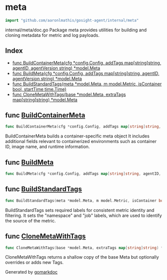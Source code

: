 <!-- Code generated by gomarkdoc. DO NOT EDIT -->

# meta

```go
import "github.com/aaronlmathis/gosight-agent/internal/meta"
```

internal/meta/doc.go Package meta provides utilities for building and cloning metadata for metric and log payloads.

## Index

- [func BuildContainerMeta\(cfg \*config.Config, addTags map\[string\]string, agentID, agentVersion string\) \*model.Meta](<#BuildContainerMeta>)
- [func BuildMeta\(cfg \*config.Config, addTags map\[string\]string, agentID, agentVersion string\) \*model.Meta](<#BuildMeta>)
- [func BuildStandardTags\(meta \*model.Meta, m model.Metric, isContainer bool, startTime time.Time\)](<#BuildStandardTags>)
- [func CloneMetaWithTags\(base \*model.Meta, extraTags map\[string\]string\) \*model.Meta](<#CloneMetaWithTags>)


<a name="BuildContainerMeta"></a>
## func [BuildContainerMeta](<https://github.com/aaronlmathis/gosight-agent/blob/main/internal/meta/meta.go#L102>)

```go
func BuildContainerMeta(cfg *config.Config, addTags map[string]string, agentID, agentVersion string) *model.Meta
```

BuildContainerMeta builds a container\-specific meta object It includes additional fields relevant to containerized environments such as container ID, image name, and runtime information.

<a name="BuildMeta"></a>
## func [BuildMeta](<https://github.com/aaronlmathis/gosight-agent/blob/main/internal/meta/meta.go#L41>)

```go
func BuildMeta(cfg *config.Config, addTags map[string]string, agentID, agentVersion string) *model.Meta
```



<a name="BuildStandardTags"></a>
## func [BuildStandardTags](<https://github.com/aaronlmathis/gosight-agent/blob/main/internal/meta/tags.go#L37>)

```go
func BuildStandardTags(meta *model.Meta, m model.Metric, isContainer bool, startTime time.Time)
```

BuildStandardTags sets required labels for consistent metric identity and filtering. It sets the "namespace" and "job" labels, which are used to identify the source of the metric.

<a name="CloneMetaWithTags"></a>
## func [CloneMetaWithTags](<https://github.com/aaronlmathis/gosight-agent/blob/main/internal/meta/meta.go#L85>)

```go
func CloneMetaWithTags(base *model.Meta, extraTags map[string]string) *model.Meta
```

CloneMetaWithTags returns a shallow copy of the base Meta but optionally overrides or adds new Tags.

Generated by [gomarkdoc](<https://github.com/princjef/gomarkdoc>)
